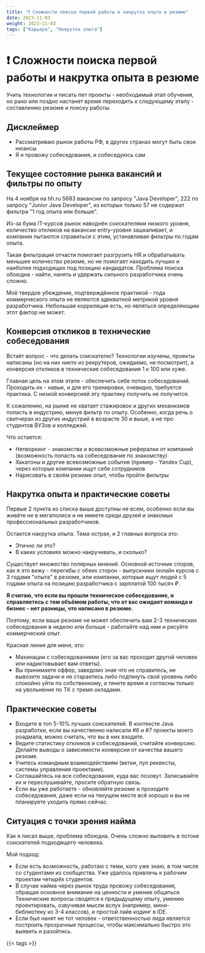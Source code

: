 ```yaml
---
title: "❗️ Сложности поиска первой работы и накрутка опыта в резюме"
date: 2023-11-03
weight: 2023-11-03
tags: ["Карьера", "Накрутка опыта"]
---
```


# ❗️ Сложности поиска первой работы и накрутка опыта в резюме

Учить технологии и писать пет проекты - необходимый этап обучения, но рано или поздно настанет время переходить к следующему этапу - составлению резюме и поиску работы.

## Дисклеймер

- Рассматриваю рынок работы РФ, в других странах могут быть свои нюансы
- Я и провожу собеседования, и собеседуюсь сам

## Текущее состояние рынка вакансий и фильтры по опыту

На 4 ноября на hh.ru 5683 вакансии по запросу "Java Developer", 222 по запросу "Junior Java Developer", из которых только 57 не содержат фильтра "1 год опыта или больше".

Из-за бума IT-курсов рынок наводнён соискателями низкого уровня, количество откликов на вакансии entry-уровня зашкаливает, и компании пытаются справиться с этим, устанавливая фильтры по годам опыта.

Такая фильтрация отчасти помогает разгрузить HR и обрабатывать меньшее количество резюме, но не помогает находить лучших и наиболее подходящих под позицию кандидатов. Проблема поиска обоюдна - найти, нанять и удержать сильного разработчика очень сложно.

Моё твердое убеждение, подтверждённое практикой - года коммерческого опыта не являются адекватной метрикой уровня разработчика. Небольшая корреляция есть, но являться определяющим этот фактор не может.

## Конверсия откликов в технические собеседования

Встаёт вопрос - что делать соискателю? Технологии изучены, проекты написаны (но на них никто из рекрутеров, ожидаемо, не посмотрит), а конверсия откликов в технические собеседования 1 к 100 или хуже.

Главная цель на этом этапе - обеспечить себе поток собеседований. Проходить их - навык, и для его тренировки, очевидно, требуется практика. С низкой конверсией эту практику получить не получится.

К сожалению, на рынке не хватает стажировок и других механизмов попасть в индустрию, минуя фильтр по опыту. Особенно, когда речь о свитчерах из других индустрий в возрасте 30 и выше, а не про студентов ВУЗов и колледжей.

Что остается:

- Нетворкинг - знакомства и всевозможные рефералки от компаний (возможность попасть на собеседование по знакомству)
- Хакатоны и другие всевозможные события (пример - Yandex Cup), через которые компании ищут себе сотрудников
- Нарисовать в своём резюме опыт, чтобы пройти фильтры

## Накрутка опыта и практические советы

Первые 2 пункта из списка выше доступны не всем, особенно если вы живёте не в мегаполисе и не имеете среди друзей и знакомых профессиональных разработчиков.

Остается накрутка опыта. Тема острая, и 2 главных вопроса это:

- Этично ли это?
- В каких условиях можно накручивать, и сколько?

Существует множество полярных мнений. Основной источник споров, как я это вижу - перегибы с обеих сторон - выпускники онлайн курсов с 3 годами "опыта" в резюме, или компании, которые ищут людей с 5 годами опыта на позицию разработчика с зарплатой 100 тысяч ₽.

**Я считаю, что если вы прошли техническое собеседование, и справляетесь с тем объёмом работы, что от вас ожидает команда и бизнес - нет разницы, что написано в резюме.**

Поэтому, если ваше резюме не может обеспечить вам 2-3 технических собеседования в неделю или больше - работайте над ним и рисуйте коммерческий опыт.

Красная линия для меня, это:

- Махинации с собеседованиями (его за вас проходит другой человек или надиктовывает вам ответы).
- Вы принимаете оффер, заведомо зная что не справитесь, не вывозите задачи и не стараетесь либо подтянуть свой уровень либо спокойно уйти по собственному, а тянете время и согласны только на увольнение по ТК с тремя окладами.

## Практические советы

- Входите в топ 5-10%  лучших соискателей. В контексте Java разработки, если вы качественно написали #6 и #7 проекты моего роадмапа, можно считать, что вы в них входите.
- Ведите статистику откликов и собеседований, считайте конверсию. Делайте выводы о зависимости конверсии от качества вашего резюме.
- Учитесь командным взаимодействиям (ветки, пул реквесты, системы управления проектами).
- Соглашайтесь на все собеседования, куда вас позовут. Записывайте их и переслушивайте, просите обратную связь.
- Если вы уже работаете - обновляйте резюме и проходите собеседования, даже если на текущем месте всё хорошо и вы не планируете уходить прямо сейчас.

## Ситуация с точки зрения найма

Как я писал выше, проблема обоюдна. Очень сложно выловить в потоке соискателей подходящего человека.

Мой подход:

- Если есть возможность, работаю с теми, кого уже знаю, в том числе со студентами из сообщества. Уже удалось привлечь к рабочим проектам четырёх студентов.
- В случае найма через рынок труда провожу собеседования, обращая основное внимание на ценности и умение общаться. Технические вопросы сводятся к предыдущему опыту, умению проектировать, озвучивая мысли вслух (например, мини-библиотеку из 3-4 классов), и простой лайв кодинг в IDE.
- Если был нанят не тот человек - ответственностью лида является построить прозрачные процессы, чтобы максимально быстро это выявить и разойтись.

{{< tags >}}